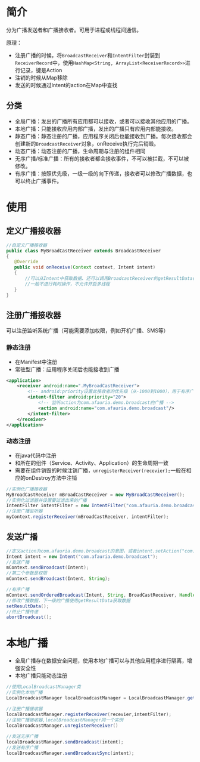# 简介

分为广播发送者和广播接收者。可用于进程或线程间通信。


原理：

* 注册广播的时候，将`BroadcastReceiver`和`IntentFilter`封装到`ReceiverRecord`中，使用`HashMap<String, ArrayList<ReceiverRecord>>`进行记录，键是Action
* 注销的时候从Map移除
* 发送的时候通过Intent的action在Map中查找

## 分类

* 全局广播：发出的广播所有应用都可以接收，或者可以接收其他应用的广播。
* 本地广播：只能接收应用内部广播，发出的广播只有应用内部能接收。
* 静态广播：静态注册的广播，应用程序关闭后也能接收到广播。每次接收都会创建新的`BroadcastReceiver`对象，onReceive执行完后销毁。
* 动态广播：动态注册的广播，生命周期与注册的组件相同
* 无序广播/标准广播：所有的接收者都会接收事件，不可以被拦截，不可以被修改。
* 有序广播：按照优先级，一级一级的向下传递，接收者可以修改广播数据，也可以终止广播事件。

# 使用

## 定义广播接收器

```java
//自定义广播接收器
public class MyBroadCastReceiver extends BroadcastReceiver   
{  
   @Override  
   public void onReceive(Context context, Intent intent)   
   {   
       //可以从Intent中获取数据、还可以调用BroadcastReceiver的getResultData()获取数据
       //一般不进行耗时操作，不允许开启多线程
   }   
} 
```

## 注册广播接收器

可以注册监听系统广播（可能需要添加权限，例如开机广播、SMS等）

### 静态注册

* 在Manifest中注册
* 常驻型广播：应用程序关闭后也能接收到广播

```xml
<application>
	<receiver android:name=".MyBroadCastReceiver">  
		<!-- android:priority设置此接收者的优先级（从-1000到1000），用于有序广播，越大优先级越高 -->
		<intent-filter android:priority="20">
            <!-- 监听action为com.afauria.demo.broadcast的广播 -->
			<action android:name="com.afauria.demo.broadcast"/>
		</intent-filter>  
	</receiver>
</application>
```

### 动态注册

* 在java代码中注册
* 和所在的组件（Service、Activity、Application）的生命周期一致
* 需要在组件销毁的时候注销广播，`unregisterReceiver(recevier);`一般在相应的onDestroy方法中注销

```java
//实例化广播接收器
MyBroadCastReceiver mBroadCastReceiver = new MyBroadCastReceiver();
//实例化过滤器并设置要过滤出来的广播
IntentFilter intentFilter = new IntentFilter("com.afauria.demo.broadcast");
//注册广播监听器
myContext.registerReceiver(mBroadCastReceiver, intentFilter);
```

## 发送广播

```java
//定义action为com.afauria.demo.broadcast的意图，或者intent.setAction("com.afauria.demo.broadcast");
Intent intent = new Intent("com.afauria.demo.broadcast");
//发送广播
mContext.sendBroadcast(Intent);
//第二个参数是权限
mContext.sendBroadcast(Intent, String);

//有序广播
mContext.sendOrderedBroadcast(Intent, String, BroadCastReceiver, Handler, int, String, Bundle)；
//修改广播数据，下一级的广播使用getResultData获取数据
setResultData();
//终止广播传递
abortBroadcast();
```

# 本地广播

* 全局广播存在数据安全问题，使用本地广播可以与其他应用程序进行隔离，增强安全性
* 本地广播只能动态注册

```java
//使用LocalBroadcastManager类
//实例化本地广播
LocalBroadcastManager localBroadcastManager = LocalBroadcastManager.getInstance(this);

//注册广播接收器
localBroadcastManager.registerReceiver(recevier,intentFilter);
//注销广播接收器,localBroadcastManager同一个实例
localBroadcastManager.unregisterReceiver()
    
//发送无序广播
localBroadcastManager.sendBroadcast(intent);
//发送有序广播
localBroadcastManager.sendBroadcastSync(intent);
```

